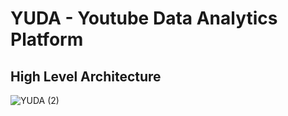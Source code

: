 # YUDA - Youtube Data Analytics Platform

## High Level Architecture
![YUDA (2)](https://github.com/ParundeepSingh/yuda-platform-be-service/assets/52928589/e99cd743-4da6-4421-8feb-faaf97c841b8)
